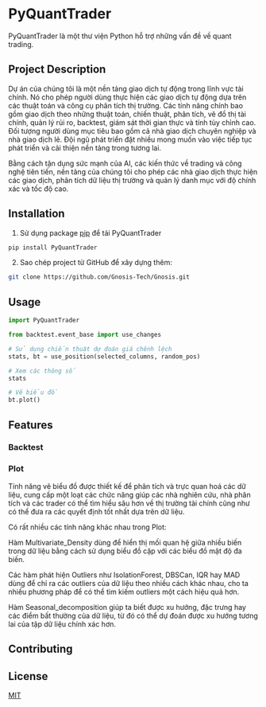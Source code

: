 # PyQuantTrader

PyQuantTrader là một thư viện Python hỗ trợ những vấn đề về quant trading.

## Project Description
Dự án của chúng tôi là một nền tảng giao dịch tự động trong lĩnh vực tài chính. Nó cho phép người dùng thực hiện các giao dịch tự động dựa trên các thuật toán và công cụ phân tích thị trường. Các tính năng chính bao gồm giao dịch theo những thuật toán, chiến thuật, phân tích, vẽ đồ thị tài chính, quản lý rủi ro, backtest, giám sát thời gian thực và tính tùy chỉnh cao. Đối tượng người dùng mục tiêu bao gồm cả nhà giao dịch chuyên nghiệp và nhà giao dịch lẻ. Đội ngũ phát triển đặt nhiều mong muốn vào việc tiếp tục phát triển và cải thiện nền tảng trong tương lai.

Bằng cách tận dụng sức mạnh của AI, các kiến thức về trading và công nghệ tiên tiến, nền tảng của chúng tôi cho phép các nhà giao dịch thực hiện các giao dịch, phân tích dữ liệu thị trường và quản lý danh mục với độ chính xác và tốc độ cao.


## Installation

1. Sử dụng package [pip](https://pip.pypa.io/en/stable/) để tải 
PyQuantTrader
```bash
pip install PyQuantTrader
```
2. Sao chép project từ GitHub để xây dựng thêm:

```bash
git clone https://github.com/Gnosis-Tech/Gnosis.git
```
## Usage

```python
import PyQuantTrader

from backtest.event_base import use_changes

# Sử dụng chiến thuật dự đoán giá chênh lệch
stats, bt = use_position(selected_columns, random_pos)

# Xem các thông số
stats

# Vẽ biểu đồ
bt.plot()
```

## Features
### Backtest


### Plot

Tính năng vẽ biểu đồ được thiết kế để phân tích và trực quan hoá các dữ liệu, cung cấp một loạt các chức năng giúp các nhà nghiên cứu, nhà phân tích và các trader có thể tìm hiểu sâu hơn về thị trường tài chính cũng như có thể đưa ra các quyết định tốt nhất dựa trên dữ liệu.

Có rất nhiều các tính năng khác nhau trong Plot:

Hàm Multivariate_Density dùng để hiển thị mối quan hệ giữa nhiều biến trong dữ liệu bằng cách sử dụng biểu đồ cặp với các biểu đồ mật độ đa biến.

Các hàm phát hiện Outliers như IsolationForest, DBSCan, IQR hay MAD dùng để chỉ ra các outliers của dữ liệu theo nhiều cách khác nhau, cho ta nhiều phương pháp để có thể tìm kiếm outliers một cách hiệu quả hơn.

Hàm Seasonal_decomposition giúp ta biết được xu hướng, đặc trưng hay các điểm bất thường của dữ liệu, từ đó có thể dự đoán được xu hướng tương lai của tập dữ liệu chính xác hơn.

## Contributing



## License

[MIT](https://choosealicense.com/licenses/mit/)